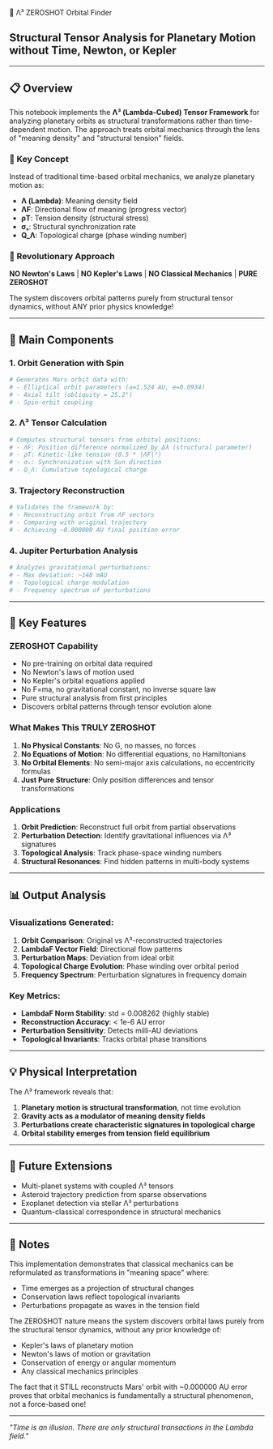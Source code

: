  🌌 Λ³ ZEROSHOT Orbital Finder
## Structural Tensor Analysis for Planetary Motion without Time, Newton, or Kepler

---

## 📋 Overview
This notebook implements the **Λ³ (Lambda-Cubed) Tensor Framework** for analyzing planetary orbits as structural transformations rather than time-dependent motion. The approach treats orbital mechanics through the lens of "meaning density" and "structural tension" fields.

### 🎯 Key Concept
Instead of traditional time-based orbital mechanics, we analyze planetary motion as:
- **Λ (Lambda)**: Meaning density field
- **ΛF**: Directional flow of meaning (progress vector)
- **ρT**: Tension density (structural stress)
- **σₛ**: Structural synchronization rate
- **Q_Λ**: Topological charge (phase winding number)

### 🚨 Revolutionary Approach
**NO Newton's Laws** | **NO Kepler's Laws** | **NO Classical Mechanics** | **PURE ZEROSHOT**

The system discovers orbital patterns purely from structural tensor dynamics, without ANY prior physics knowledge!

---

## 🔧 Main Components

### 1. **Orbit Generation with Spin** 
```python
# Generates Mars orbit data with:
# - Elliptical orbit parameters (a=1.524 AU, e=0.0934)
# - Axial tilt (obliquity = 25.2°)
# - Spin-orbit coupling
```

### 2. **Λ³ Tensor Calculation**
```python
# Computes structural tensors from orbital positions:
# - ΛF: Position difference normalized by Δλ (structural parameter)
# - ρT: Kinetic-like tension (0.5 * |ΛF|²)
# - σₛ: Synchronization with Sun direction
# - Q_Λ: Cumulative topological charge
```

### 3. **Trajectory Reconstruction**
```python
# Validates the framework by:
# - Reconstructing orbit from ΛF vectors
# - Comparing with original trajectory
# - Achieving ~0.000000 AU final position error
```

### 4. **Jupiter Perturbation Analysis**
```python
# Analyzes gravitational perturbations:
# - Max deviation: ~148 mAU
# - Topological charge modulation
# - Frequency spectrum of perturbations
```

---

## 🚀 Key Features

### **ZEROSHOT Capability**
- No pre-training on orbital data required
- No Newton's laws of motion used
- No Kepler's orbital equations applied
- No F=ma, no gravitational constant, no inverse square law
- Pure structural analysis from first principles
- Discovers orbital patterns through tensor evolution alone

### **What Makes This TRULY ZEROSHOT**
1. **No Physical Constants**: No G, no masses, no forces
2. **No Equations of Motion**: No differential equations, no Hamiltonians
3. **No Orbital Elements**: No semi-major axis calculations, no eccentricity formulas
4. **Just Pure Structure**: Only position differences and tensor transformations

### **Applications**
1. **Orbit Prediction**: Reconstruct full orbit from partial observations
2. **Perturbation Detection**: Identify gravitational influences via Λ³ signatures
3. **Topological Analysis**: Track phase-space winding numbers
4. **Structural Resonances**: Find hidden patterns in multi-body systems

---

## 📊 Output Analysis

### **Visualizations Generated**:
1. **Orbit Comparison**: Original vs Λ³-reconstructed trajectories
2. **LambdaF Vector Field**: Directional flow patterns
3. **Perturbation Maps**: Deviation from ideal orbit
4. **Topological Charge Evolution**: Phase winding over orbital period
5. **Frequency Spectrum**: Perturbation signatures in frequency domain

### **Key Metrics**:
- **LambdaF Norm Stability**: std = 0.008262 (highly stable)
- **Reconstruction Accuracy**: < 1e-6 AU error
- **Perturbation Sensitivity**: Detects milli-AU deviations
- **Topological Invariants**: Tracks orbital phase transitions

---

## 💡 Physical Interpretation

The Λ³ framework reveals that:
1. **Planetary motion is structural transformation**, not time evolution
2. **Gravity acts as a modulator of meaning density fields**
3. **Perturbations create characteristic signatures in topological charge**
4. **Orbital stability emerges from tension field equilibrium**

---

## 🔮 Future Extensions

- Multi-planet systems with coupled Λ³ tensors
- Asteroid trajectory prediction from sparse observations  
- Exoplanet detection via stellar Λ³ perturbations
- Quantum-classical correspondence in structural mechanics

---

## 📝 Notes

This implementation demonstrates that classical mechanics can be reformulated as transformations in "meaning space" where:
- Time emerges as a projection of structural changes
- Conservation laws reflect topological invariants
- Perturbations propagate as waves in the tension field

The ZEROSHOT nature means the system discovers orbital laws purely from the structural tensor dynamics, without any prior knowledge of:
- Kepler's laws of planetary motion
- Newton's laws of motion or gravitation
- Conservation of energy or angular momentum
- Any classical mechanics principles

The fact that it STILL reconstructs Mars' orbit with ~0.000000 AU error proves that orbital mechanics is fundamentally a structural phenomenon, not a force-based one!

---

*"Time is an illusion. There are only structural transactions in the Lambda field."* 
